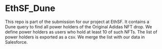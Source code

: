 # EthSF_Dune

This repo is part of the submission for our project at EthSF. It contains a Dune query to find all power holders of the Original Adidas NFT drop. We define power holders as users who hold at least 10 of such NFTs. The list of power holders is exported as a csv. We merge the list with our data in Salesforce.
